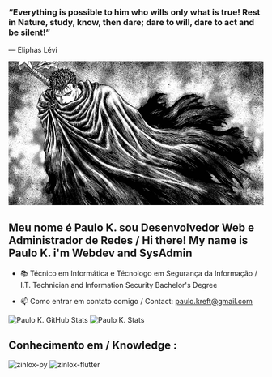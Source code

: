 ### “Everything is possible to him who wills only what is true! Rest in Nature, study, know, then dare; dare to will, dare to act and be silent!”

― Eliphas Lévi

![alt text](https://github.com/z1nl0x/z1nl0x/blob/main/assets/images/berserk.png "The Truly Dark Knight")

## Meu nome é Paulo K. sou Desenvolvedor Web e Administrador de Redes / Hi there! My name is Paulo K. i'm Webdev and SysAdmin

- 📚 Técnico em Informática e Técnologo em Segurança da Informação / I.T. Technician and Information Security Bachelor's Degree

- 📫 Como entrar em contato comigo / Contact: paulo.kreft@gmail.com

<div>
  <img height="205px" src="https://github-readme-stats-sigma-five.vercel.app/api?username=z1nl0x&theme=chartreuse-dark&show_icons=true" alt="Paulo K. GitHub Stats"><img>
  <img height="205px" src="https://github-readme-stats-sigma-five.vercel.app/api/top-langs/?username=z1nl0x&theme=chartreuse-dark" alt="Paulo K. Stats" ><img>
</div>

## Conhecimento em / Knowledge :

<div>
  <p align="left">
    <img alt="zinlox-py" height="50" width="50" src="https://cdn4.iconfinder.com/data/icons/logos-and-brands/512/267_Python_logo-512.png">
    <img alt="zinlox-flutter" height="50" width="50" src="https://storage.googleapis.com/cms-storage-bucket/64d67700f8293a9dc827.svg">
  </p>
</div>
